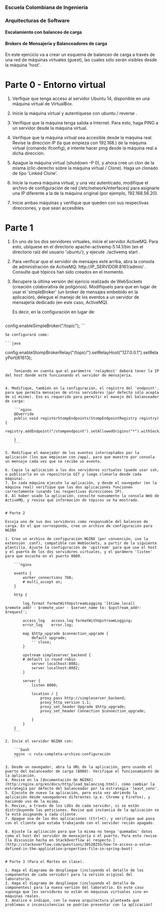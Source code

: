 ### Escuela Colombiana de Ingeniería
### Arquitecturas de Software

#### Escalamiento con balanceo de carga 
#### Brokers de Mensajería y Balanceadores de carga

En este ejercicio va a crear un esquema de balanceo de carga a través de una red de máquinas virtuales (guest), las cuales sólo serán visibles desde la máquina 'host'.

# Parte 0 - Entorno virtual

1. Verfique que tenga acceso al servidor Ubuntu 14, disponible en una máquina virtual de VirtualBox.

2. Inicie la máquina virtual y autentíquese con   ubuntu / reverse .
3. Verifique que la máquina tenga salida a Internet. Para esto, haga PING a un servidor desde la máquina virtual.
4. Verifique que la máquina virtual sea accesible desde la máquina real. Revise la dirección IP (la que empieza con 192.168.) de la máquina virtual (comando ifconfig), e intente hacer ping desde la máquina real a dicha dirección.
5. Apague la máquina virtual (shutdown -P 0), y ahora cree un clon de la misma (clic-derecho sobre la máquina virtual  / Clone). Haga un clonado de tipo 'Linked Clone'.
6. Inicie la nueva máquina virtual, y una vez autenticado, modifique el archivo de configuración de red (/etc/network/interfaces) para asignarle una IP diferente a la de la máquina original (por ejemplo, 192.168.56.20).
7. Inicie ambas máquinas y verifique que queden con sus respectivas direcciones, y que sean accesibles.

# Parte 1

1. En uno de los dos servidores virtuales, inicie el servidor ActiveMQ. Para esto, ubíquese en el directorio apache-activemq-5.14.1/bin (en el directorio raíz del usuario 'ubuntu'), y ejecute ./activemq start .
2. Para verificar que el servidor de mensajes esté arriba, abra la consola de administración de ActiveMQ: http://IP_SERVIDOR:8161/admin/ . Consulte qué tópicos han sido creados en el momento.


3. Recupere la última versión del ejericio realizado de WebSockets (creación colaborativa de polígonos). Modifíquelo para que en lugar de usar el 'simpleBroker' (un broker de mensajes embebido en la aplicación), delegue el manejo de los eventos a un servidor de mensajería dedicado (en este caso, ActiveMQ).

	Es decir, en la configuración en lugar de:
	
	```java
config.enableSimpleBroker("/topic");
	```
	
	Se configurará como:

	```java
config.enableStompBrokerRelay("/topic/").setRelayHost("127.0.0.1").setRelayPort(61613);
```

	Teniendo en cuenta que el parámetro 'relayHost' deberá tener la IP del host donde esté funcionando el servidor de mensajería.
	

4. Modifique, también en la configuración, el registro del 'endpoint', para que permita mensajes de otros servidores (por defecto sólo acepta de sí mismo). Eso es requerido para permitir el manejo del balanceador de carga:

	```nginx
    @Override
    public void registerStompEndpoints(StompEndpointRegistry registry) {
        registry.addEndpoint("/stompendpoint").setAllowedOrigins("*").withSockJS();
        
    }
	```

5. Modifique el manejador de los eventos interceptados por la aplicación (los que empiezan con /app), para que muestre por consola un mensaje cada vez que se recibe un evento.

6. Copie la aplicación a los dos servidores virtuales (puede usar ssh, o publicarla en un repositorio GIT y luego clonarla desde cada máquina).
7. En cada máquina ejecute la aplicación, y desde el navegador (en la máquina real) verifique que las dos aplicaciones funcionen correctamente (usando las respectivas direcciones IP).
8. Al haber usado la aplicación, consulte nuevamente la consola Web de ActiveMQ, y revise qué información de tópicos se ha mostrado.


# Parte 2

Escoja uno de sus dos servidores como responsable del balanceo de carga. En el que corresponda, cree un archivo de configuración para NGINX

1. Cree un archivo de configuración NGINX (por convención, use la extensión .conf), compatible con WebSockets, a partir de la siguiente plantilla. Ajuste la configuración de 'upstream' para que use el host y el puerto de los dos servidores virtuales, y el parámero 'listen' para que escuche en el puerto 8080.

	```nginx
	
	events {
	    worker_connections 768;
	    # multi_accept on;
	}
	 
	http {
	 
	    log_format formatWithUpstreamLogging '[$time_local] $remote_addr - $remote_user - $server_name to: $upstream_addr: $request';
	 
	    access_log   access.log formatWithUpstreamLogging;
	    error_log    error.log;
	
	    map $http_upgrade $connection_upgrade {
	        default upgrade;
	        '' close;
	    } 
	
	    upstream simpleserver_backend {
	    # default is round robin
	        server localhost:8081;
	        server localhost:8082;
	    }
	 
	    server {
	        listen 8000;
	 
	        location / {
	            proxy_pass http://simpleserver_backend;
		    	proxy_http_version 1.1;
	            proxy_set_header Upgrade $http_upgrade;
	            proxy_set_header Connection $connection_upgrade;
	
	        }
	    }
	}
	```

2. Incie el servidor NGINX con:

	```bash
	nginx -c ruta-completa-archivo-configuración
	```

3. Desde un navegador, abra la URL de la aplicación, pero usando el puerto del balanceador de carga (8080). Verifique el funcionamiento de la aplicación.
4. Revise en la [documentación de NGINX](http://nginx.org/en/docs/http/load_balancing.html), cómo cambiar la estrategía por defecto del balanceador por la estrategia 'least_conn'.
5. Ejecute de nuevo la aplicación, pero esta vez abriendo la aplicación desde navegadores diferentes (p.e. Chrome y Firefox), y haciendo uso de la misma.
6. Revise, a través de los LOGs de cada servidor, si se están distribuyendo las peticiones. Revise qué instancia de la aplicación se le está asignando a cada cliente.
7. Apague una de las dos aplicaciones (Ctrl+C), y verifique qué pasa con el cliente que estaba trabajando con el servidor recién apagado.

8. Ajuste la aplicación para que la misma no tenga 'quemadas' datos como el host del servidor de mensajería o el puerto. Para esto revise [la discusión hecha en StackOverflow al respecto.](http://stackoverflow.com/questions/30528255/how-to-access-a-value-defined-in-the-application-properties-file-in-spring-boot)


# Parte 3 (Para el Martes en clase).

1. Haga el diagrama de despliegue (incluyendo el detalle de los componentes de cada servidor) para la versión original del laboratorio.
2. Haga el diagrama de despliegue (incluyendo el detalle de componentes) para la nueva versión del laboratrio. En este caso suponga que los servidores no están en máquinas virtuales sino en máquinas reales.
3. Analice e indique, con la nueva arquitectura planteada qué problemas o inconsistencias se podrían presentar con la aplicación?